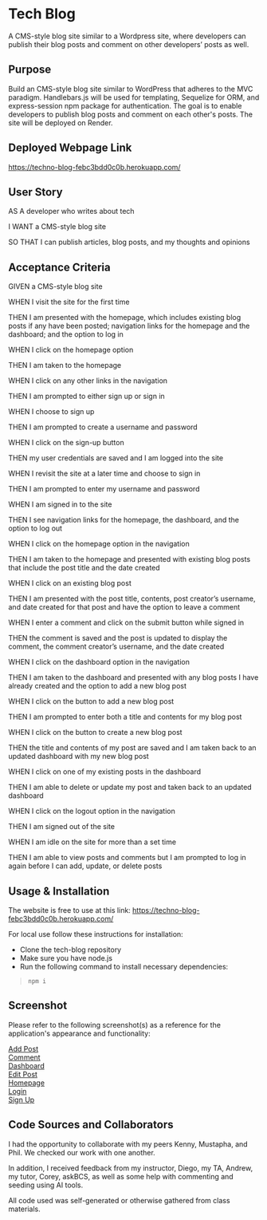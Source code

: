# Tech Blog
A CMS-style blog site similar to a Wordpress site, where developers can publish their blog posts and comment on other developers’ posts as well.

## Purpose
Build an CMS-style blog site similar to WordPress that adheres to the MVC paradigm. Handlebars.js will be used for templating, Sequelize for ORM, and express-session npm package for authentication. The goal is to enable developers to publish blog posts and comment on each other's posts. The site will be deployed on Render. 

## Deployed Webpage Link
https://techno-blog-febc3bdd0c0b.herokuapp.com/

## User Story

AS A developer who writes about tech

I WANT a CMS-style blog site

SO THAT I can publish articles, blog posts, and my thoughts and opinions

## Acceptance Criteria

GIVEN a CMS-style blog site

WHEN I visit the site for the first time

THEN I am presented with the homepage, which includes existing blog posts if any have been posted; navigation links for the homepage and the dashboard; and the option to log in

WHEN I click on the homepage option

THEN I am taken to the homepage

WHEN I click on any other links in the navigation

THEN I am prompted to either sign up or sign in

WHEN I choose to sign up

THEN I am prompted to create a username and password

WHEN I click on the sign-up button

THEN my user credentials are saved and I am logged into the site

WHEN I revisit the site at a later time and choose to sign in

THEN I am prompted to enter my username and password

WHEN I am signed in to the site

THEN I see navigation links for the homepage, the dashboard, and the option to log out

WHEN I click on the homepage option in the navigation

THEN I am taken to the homepage and presented with existing blog posts that include the post title and the date created

WHEN I click on an existing blog post

THEN I am presented with the post title, contents, post creator’s username, and date created for that post and have the option to leave a comment

WHEN I enter a comment and click on the submit button while signed in

THEN the comment is saved and the post is updated to display the comment, the comment creator’s username, and the date created

WHEN I click on the dashboard option in the navigation

THEN I am taken to the dashboard and presented with any blog posts I have already created and the option to add a new blog post

WHEN I click on the button to add a new blog post

THEN I am prompted to enter both a title and contents for my blog post

WHEN I click on the button to create a new blog post

THEN the title and contents of my post are saved and I am taken back to an updated dashboard with my new blog post

WHEN I click on one of my existing posts in the dashboard

THEN I am able to delete or update my post and taken back to an updated dashboard

WHEN I click on the logout option in the navigation

THEN I am signed out of the site

WHEN I am idle on the site for more than a set time

THEN I am able to view posts and comments but I am prompted to log in again before I can add, update, or delete posts

## Usage & Installation
The website is free to use at this link: https://techno-blog-febc3bdd0c0b.herokuapp.com/

For local use follow these instructions for installation:
- Clone the tech-blog repository
- Make sure you have node.js
- Run the following command to install necessary dependencies:
>    `npm i`

## Screenshot
Please refer to the following screenshot(s) as a reference for the application's appearance and functionality:

[Add Post](./public/images/AddPost.png) <br/>
[Comment](./public/images/Comment.png) <br/>
[Dashboard](./public/images/Dashboard.png) <br/>
[Edit Post](./public/images/EditPost.png) <br/>
[Homepage](./public/images/Homepage.png) <br/>
[Login](./public/images/Login.png) <br/>
[Sign Up](./public/images/SignUp.png) <br/>

## Code Sources and Collaborators
I had the opportunity to collaborate with my peers Kenny, Mustapha, and Phil. We checked our work with one another.

In addition, I received feedback from my instructor, Diego, my TA, Andrew, my tutor, Corey, askBCS, as well as some help with commenting and seeding using AI tools.

All code used was self-generated or otherwise gathered from class materials.